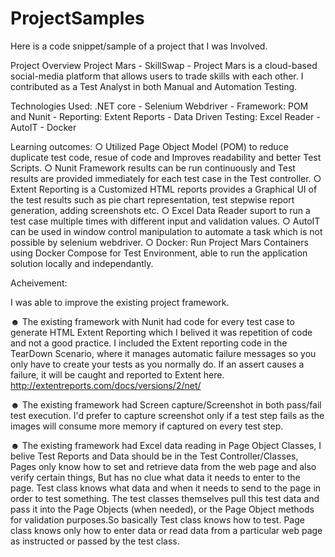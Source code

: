 # ProjectSamples
Here is a code snippet/sample of a project that I was Involved.

Project Overview
Project Mars - SkillSwap - Project Mars is a cloud-based social-media platform that allows users to trade skills with each other. I contributed as a Test Analyst in both Manual and Automation Testing. 

Technologies Used: 
.NET core - 
Selenium Webdriver - Framework: POM and Nunit - Reporting: Extent Reports - Data Driven Testing: Excel Reader - AutoIT - Docker

Learning outcomes: 
○ Utilized Page Object Model (POM) to reduce duplicate test code, resue of code and Improves readability and better Test Scripts.
○ Nunit Framework results can be run continuously and Test results are provided immediately for each test case in the Test controller. 
○ Extent Reporting is a Customized HTML reports provides a Graphical UI of the test results such as pie chart representation, test stepwise report generation, adding screenshots etc. 
○ Excel Data Reader suport to run a test case multiple times with different input and validation values.
○ AutoIT can be used in window control manipulation to automate a task which is not possible by selenium webdriver.
○ Docker: Run Project Mars Containers using Docker Compose for Test Environment, able to run the application solution locally and independantly. 

Acheivement:

I was able to improve the existing project framework. 

 ☻ The existing framework with Nunit had code for every test case to generate HTML Extent Reporting which I belived it was repetition of code and not a good practice. I included the Extent reporting code in the TearDown Scenario, where it manages automatic failure messages so you only have to create your tests as you normally do. If an assert causes a failure, it will be caught and reported to Extent here. http://extentreports.com/docs/versions/2/net/ 
	
☻ The existing framework had Screen capture/Screenshot in both pass/fail test execution. I'd prefer to capture screenshot only if a test step fails as the images will consume more memory if captured on every test step.

☻ The existing framework had Excel data reading in Page Object Classes, I belive Test Reports and Data should be in the Test Controller/Classes, Pages only know how to set and retrieve data from the web page and also verify certain things, But has no clue what data it needs to enter to the page. Test class knows what data and when it needs to send to the page in order to test something. The test classes themselves pull this test data and pass it into the Page Objects (when needed), or the Page Object methods for validation purposes.So basically Test class knows how to test. Page class knows only how to enter data or read data from a particular web page as instructed or passed by the test class. 

